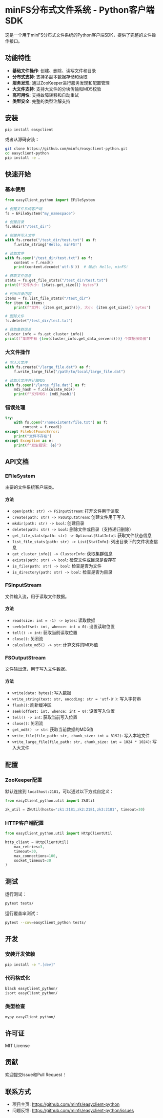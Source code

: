 # minFS分布式文件系统 - Python客户端SDK

这是一个用于minFS分布式文件系统的Python客户端SDK，提供了完整的文件操作接口。

## 功能特性

- **基础文件操作**: 创建、删除、读写文件和目录
- **分布式支持**: 支持多副本数据存储和读取
- **服务发现**: 通过ZooKeeper进行服务发现和配置管理
- **大文件支持**: 支持大文件的分块传输和MD5校验
- **高可用性**: 支持故障转移和自动重试
- **类型安全**: 完整的类型注解支持

## 安装

```bash
pip install easyclient
```

或者从源码安装：

```bash
git clone https://github.com/minfs/easyclient-python.git
cd easyclient-python
pip install -e .
```

## 快速开始

### 基本使用

```python
from easyClient_python import EFileSystem

# 创建文件系统客户端
fs = EFileSystem("my_namespace")

# 创建目录
fs.mkdir("/test_dir")

# 创建并写入文件
with fs.create("/test_dir/test.txt") as f:
    f.write_string("Hello, minFS!")

# 读取文件
with fs.open("/test_dir/test.txt") as f:
    content = f.read()
    print(content.decode('utf-8'))  # 输出: Hello, minFS!

# 获取文件信息
stats = fs.get_file_stats("/test_dir/test.txt")
print(f"文件大小: {stats.get_size()} bytes")

# 列出目录内容
items = fs.list_file_stats("/test_dir")
for item in items:
    print(f"文件: {item.get_path()}, 大小: {item.get_size()} bytes")

# 删除文件
fs.delete("/test_dir/test.txt")

# 获取集群信息
cluster_info = fs.get_cluster_info()
print(f"集群中有 {len(cluster_info.get_data_servers())} 个数据服务器")
```

### 大文件操作

```python
# 写入大文件
with fs.create("/large_file.dat") as f:
    f.write_large_file("/path/to/local/large_file.dat")

# 读取大文件并计算MD5
with fs.open("/large_file.dat") as f:
    md5_hash = f.calculate_md5()
    print(f"文件MD5: {md5_hash}")
```

### 错误处理

```python
try:
    with fs.open("/nonexistent/file.txt") as f:
        content = f.read()
except FileNotFoundError:
    print("文件不存在")
except Exception as e:
    print(f"发生错误: {e}")
```

## API文档

### EFileSystem

主要的文件系统客户端类。

#### 方法

- `open(path: str) -> FSInputStream`: 打开文件用于读取
- `create(path: str) -> FSOutputStream`: 创建文件用于写入
- `mkdir(path: str) -> bool`: 创建目录
- `delete(path: str) -> bool`: 删除文件或目录（支持递归删除）
- `get_file_stats(path: str) -> Optional[StatInfo]`: 获取文件状态信息
- `list_file_stats(path: str) -> List[StatInfo]`: 列出目录下的文件状态信息
- `get_cluster_info() -> ClusterInfo`: 获取集群信息
- `exists(path: str) -> bool`: 检查文件或目录是否存在
- `is_file(path: str) -> bool`: 检查是否为文件
- `is_directory(path: str) -> bool`: 检查是否为目录

### FSInputStream

文件输入流，用于读取文件数据。

#### 方法

- `read(size: int = -1) -> bytes`: 读取数据
- `seek(offset: int, whence: int = 0)`: 设置读取位置
- `tell() -> int`: 获取当前读取位置
- `close()`: 关闭流
- `calculate_md5() -> str`: 计算文件的MD5值

### FSOutputStream

文件输出流，用于写入文件数据。

#### 方法

- `write(data: bytes)`: 写入数据
- `write_string(text: str, encoding: str = 'utf-8')`: 写入字符串
- `flush()`: 刷新缓冲区
- `seek(offset: int, whence: int = 0)`: 设置写入位置
- `tell() -> int`: 获取当前写入位置
- `close()`: 关闭流
- `get_md5() -> str`: 获取当前数据的MD5值
- `write_file(file_path: str, chunk_size: int = 8192)`: 写入本地文件
- `write_large_file(file_path: str, chunk_size: int = 1024 * 1024)`: 写入大文件

## 配置

### ZooKeeper配置

默认连接到 `localhost:2181`，可以通过以下方式自定义：

```python
from easyClient_python.util import ZkUtil

zk_util = ZkUtil(hosts="zk1:2181,zk2:2181,zk3:2181", timeout=30)
```

### HTTP客户端配置

```python
from easyClient_python.util import HttpClientUtil

http_client = HttpClientUtil(
    max_retries=3,
    timeout=30,
    max_connections=100,
    socket_timeout=30
)
```

## 测试

运行测试：

```bash
pytest tests/
```

运行覆盖率测试：

```bash
pytest --cov=easyClient_python tests/
```

## 开发

### 安装开发依赖

```bash
pip install -e ".[dev]"
```

### 代码格式化

```bash
black easyClient_python/
isort easyClient_python/
```

### 类型检查

```bash
mypy easyClient_python/
```

## 许可证

MIT License

## 贡献

欢迎提交Issue和Pull Request！

## 联系方式

- 项目主页: https://github.com/minfs/easyclient-python
- 问题反馈: https://github.com/minfs/easyclient-python/issues
